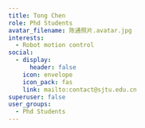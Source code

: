 ```yaml
---
title: Tong Chen
role: Phd Students
avatar_filename: 陈通照片.avatar.jpg
interests:
  - Robot motion control
social:
  - display:
      header: false
    icon: envelope
    icon_pack: fas
    link: mailto:contact@sjtu.edu.cn
superuser: false
user_groups:
  - Phd Students
---
```

